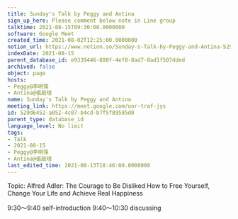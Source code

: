 ```yaml
---
title: Sunday's Talk by Peggy and Antina
sign_up_here: Please comment below note in Line group
talktime: 2021-08-15T09:30:00.0000000
software: Google Meet
created_time: 2021-08-02T12:25:00.0000000
notion_url: https://www.notion.so/Sunday-s-Talk-by-Peggy-and-Antina-529d6452a0524c07b4cdb7f5f89585d0
indexDate: 2021-08-15
parent_database_id: e9339446-880f-4ef0-8ad7-8ad1f507dded
archived: false
object: page
hosts:
- Peggy@李明霈
- Antina@張庭瑄
name: Sunday's Talk by Peggy and Antina
meeting_link: https://meet.google.com/uor-traf-jys
id: 529d6452-a052-4c07-b4cd-b7f5f89585d0
parent_type: database_id
language_level: No limit
tags:
- Talk
- 2021-08-15
- Peggy@李明霈
- Antina@張庭瑄
last_edited_time: 2021-08-13T18:46:00.0000000
---
```


Topic: Alfred Adler: The Courage to Be Disliked
How to Free Yourself, Change Your Life and Achieve Real Happiness

9:30～9:40 self-introduction
9:40～10:30 discussing


